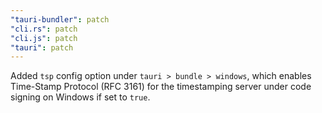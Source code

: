 ```yaml
---
"tauri-bundler": patch
"cli.rs": patch
"cli.js": patch
"tauri": patch
---
```


Added `tsp` config option under `tauri > bundle > windows`, which enables Time-Stamp Protocol (RFC 3161) for the timestamping
server under code signing on Windows if set to `true`.